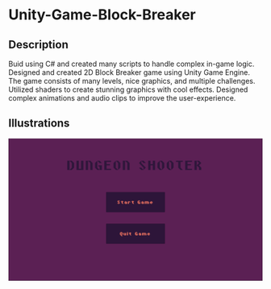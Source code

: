 # Unity-Game-Block-Breaker

## Description 

Buid using C# and created many scripts to handle complex in-game logic. Designed and created 2D Block Breaker game using Unity Game Engine. The game consists of many levels, nice graphics, and multiple challenges. Utilized shaders to create stunning graphics with cool effects. Designed complex animations and audio clips to improve the user-experience.

## Illustrations

![Game Images](https://github.com/GURPREETSINGHMULTANI/Unity-Game-Dungeon-Shooter/blob/master/Dungeon%20Shooter%20Images/1.png?raw=true)
